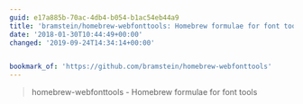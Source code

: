 ```yaml
---
guid: e17a885b-70ac-4db4-b054-b1ac54eb44a9
title: 'bramstein/homebrew-webfonttools: Homebrew formulae for font tools'
date: '2018-01-30T10:44:49+00:00'
changed: '2019-09-24T14:34:14+00:00'


bookmark_of: 'https://github.com/bramstein/homebrew-webfonttools'
---
```



> homebrew-webfonttools - Homebrew formulae for font tools
